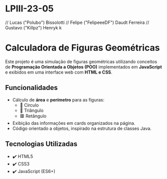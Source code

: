 # LPIII-23-05
// Lucas ("Polubo") Bissolotti
// Felipe ("FelipeeeDF") Daudt Ferreira
// Gustavo ("Killpz") Henryk
k
# Calculadora de Figuras Geométricas

Este projeto é uma simulação de figuras geométricas utilizando conceitos de **Programação Orientada a Objetos (POO)** implementados em **JavaScript** e exibidos em uma interface web com **HTML e CSS**.

## Funcionalidades

- Cálculo de **área** e **perímetro** para as figuras:
  - 🔵 Círculo
  - 🔺 Triângulo
  - 🟥 Retângulo
- Exibição das informações em cards organizados na página.
- Código orientado a objetos, inspirado na estrutura de classes Java.

## Tecnologias Utilizadas

- ✔️ HTML5
- ✔️ CSS3
- ✔️ JavaScript (ES6+)